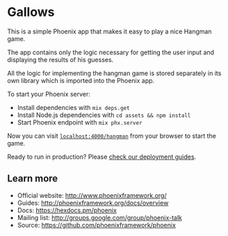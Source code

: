 # Gallows

This is a simple Phoenix app that makes it easy to play a nice Hangman game.

The app contains only the logic necessary for getting the user input and displaying the results of his guesses.

All the logic for implementing the hangman game is stored separately in its own library which is imported into the Phoenix app.

To start your Phoenix server:

  * Install dependencies with `mix deps.get`
  * Install Node.js dependencies with `cd assets && npm install`
  * Start Phoenix endpoint with `mix phx.server`

Now you can visit [`localhost:4000/hangman`](http://localhost:4000/hangman) from your browser to start the game.

Ready to run in production? Please [check our deployment guides](http://www.phoenixframework.org/docs/deployment).

## Learn more

  * Official website: http://www.phoenixframework.org/
  * Guides: http://phoenixframework.org/docs/overview
  * Docs: https://hexdocs.pm/phoenix
  * Mailing list: http://groups.google.com/group/phoenix-talk
  * Source: https://github.com/phoenixframework/phoenix
